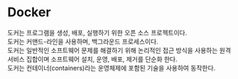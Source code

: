 # Docker
도커는 프로그램을 생성, 배포, 실행하기 위한 오픈 소스 프로젝트이다.  
도커는 커맨드-라인을 사용하며, 백그라운드 프로세스이다.  
도커는 일반적인 소프트웨어 문제를 해결하기 위해 논리적인 접근 방식을 사용하는 원격 서비스 집합이며 소프트웨어 설치, 운영, 배포, 제거를 단순화 한다.  
도커는 컨테이너(containers)라는 운영체제에 포함된 기술을 사용하여 동작한다.  